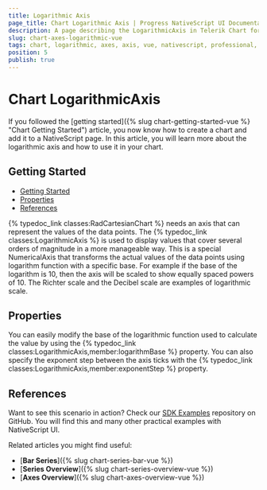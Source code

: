 ```yaml
---
title: Logarithmic Axis
page_title: Chart Logarithmic Axis | Progress NativeScript UI Documentation
description: A page describing the LogarithmicAxis in Telerik Chart for NativeScript. This article explains the most important things you need to know before using Logarithmic axis.
slug: chart-axes-logarithmic-vue
tags: chart, logarithmic, axes, axis, vue, nativescript, professional, ui
position: 5
publish: true
---
```


# Chart LogarithmicAxis

If you followed the [getting started]({% slug chart-getting-started-vue %} "Chart Getting Started") article, you now know how to create a chart and add it to a NativeScript page. In this article, you will learn more about the logarithmic axis and how to use it in your chart.

## Getting Started

* [Getting Started](#getting-started)
* [Properties](#properties)
* [References](#references)

{% typedoc_link classes:RadCartesianChart %} needs an axis that can represent the values of the data points. The {% typedoc_link classes:LogarithmicAxis %} is used to display values that cover several orders of magnitude in a more manageable way. This is a special NumericalAxis that transforms the actual values of the data points using logarithm function with a specific base. For example if the base of the logarithm is 10, then the axis will be scaled to show equally spaced powers of 10. The Richter scale and the Decibel scale are examples of logarithmic scale.

## Properties

You can easily modify the base of the logarithmic function used to calculate the value by using the {% typedoc_link classes:LogarithmicAxis,member:logarithmBase %} property.  You can also specify the exponent step between the axis ticks with the {% typedoc_link classes:LogarithmicAxis,member:exponentStep %}  property.

## References

Want to see this scenario in action?
Check our [SDK Examples](https://github.com/NativeScript/nativescript-ui-samples-vue) repository on GitHub. You will find this and many other practical examples with NativeScript UI.

Related articles you might find useful:

* [**Bar Series**]({% slug chart-series-bar-vue %})
* [**Series Overview**]({% slug chart-series-overview-vue %})
* [**Axes Overview**]({% slug chart-axes-overview-vue %})
